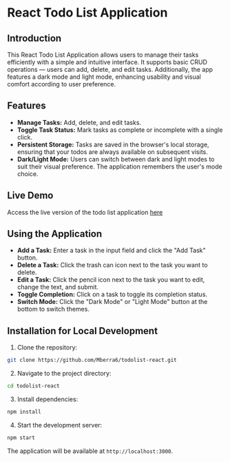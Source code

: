 # React Todo List Application

## Introduction
This React Todo List Application allows users to manage their tasks efficiently with a simple and intuitive interface. It supports basic CRUD operations — users can add, delete, and edit tasks. Additionally, the app features a dark mode and light mode, enhancing usability and visual comfort according to user preference.

## Features
- **Manage Tasks:** Add, delete, and edit tasks.
- **Toggle Task Status:** Mark tasks as complete or incomplete with a single click.
- **Persistent Storage:** Tasks are saved in the browser's local storage, ensuring that your todos are always available on subsequent visits.
- **Dark/Light Mode:** Users can switch between dark and light modes to suit their visual preference. The application remembers the user's mode choice.

## Live Demo
Access the live version of the todo list application [here](https://main.d1rz5umfkn6qqv.amplifyapp.com)

## Using the Application
- **Add a Task:** Enter a task in the input field and click the "Add Task" button.
- **Delete a Task:** Click the trash can icon next to the task you want to delete.
- **Edit a Task:** Click the pencil icon next to the task you want to edit, change the text, and submit.
- **Toggle Completion:** Click on a task to toggle its completion status.
- **Switch Mode:** Click the "Dark Mode" or "Light Mode" button at the bottom to switch themes.

## Installation for Local Development
1. Clone the repository:
```bash
git clone https://github.com/Mberra6/todolist-react.git
```
2. Navigate to the project directory:
```bash
cd todolist-react
```
3. Install dependencies:
```bash
npm install
```
4. Start the development server:
```bash
npm start
```

The application will be available at `http://localhost:3000`.

